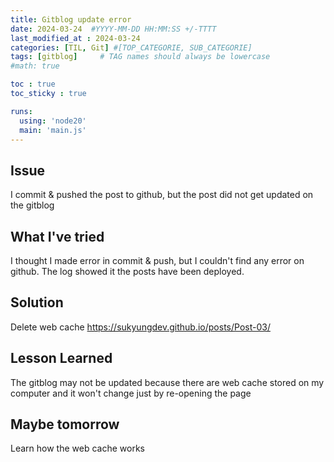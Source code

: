 ```yaml
---
title: Gitblog update error
date: 2024-03-24  #YYYY-MM-DD HH:MM:SS +/-TTTT
last_modified_at : 2024-03-24
categories: [TIL, Git] #[TOP_CATEGORIE, SUB_CATEGORIE]
tags: [gitblog]     # TAG names should always be lowercase
#math: true

toc : true
toc_sticky : true

runs:
  using: 'node20'
  main: 'main.js'
---
```



## Issue 
I commit & pushed the post to github, but the post did not get updated on the gitblog

## What I've tried 
I thought I made error in commit & push, but I couldn't find any error on github.
The log showed it the posts have been deployed.


## Solution
Delete web cache
https://sukyungdev.github.io/posts/Post-03/


## Lesson Learned
The gitblog may not be updated because there are web cache stored on my computer and it won't change just by re-opening the page


## Maybe tomorrow
Learn how the web cache works
